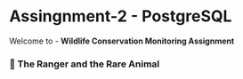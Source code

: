 # Assingnment-2 - PostgreSQL
Welcome to - **Wildlife Conservation Monitoring Assignment**
### 🌿 The Ranger and the Rare Animal


